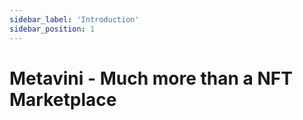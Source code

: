 ```yaml
---
sidebar_label: 'Introduction'
sidebar_position: 1
---
```


# Metavini - Much more than a NFT Marketplace